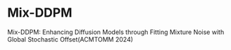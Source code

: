 # Mix-DDPM
Mix-DDPM: Enhancing Diffusion Models through Fitting Mixture Noise with Global Stochastic Offset(ACMTOMM 2024)
